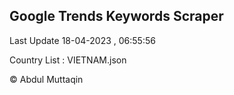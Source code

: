 

## Google Trends Keywords Scraper 
 
Last Update 18-04-2023 , 06:55:56

Country List :
VIETNAM.json



© Abdul Muttaqin 
